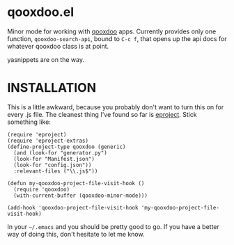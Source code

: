 qooxdoo.el
==========

Minor mode for working with [qooxdoo](http://qooxdoo.org) apps. Currently
provides only one function, `qooxdoo-search-api`, bound to `C-c f`, that opens
up the api docs for whatever qooxdoo class is at point.

yasnippets are on the way.

INSTALLATION
============

This is a little awkward, because you probably don't want to turn this on for
every .js file. The cleanest thing I've found so far is [eproject](https://github.com/jrockway/eproject). Stick
something like:

    (require 'eproject)
    (require 'eproject-extras)
    (define-project-type qooxdoo (generic)
      (and (look-for "generator.py")
      (look-for "Manifest.json")
      (look-for "config.json"))
      :relevant-files ("\\.js$"))

    (defun my-qooxdoo-project-file-visit-hook ()
      (require 'qooxdoo)
      (with-current-buffer (qooxdoo-minor-mode)))

    (add-hook 'qooxdoo-project-file-visit-hook 'my-qooxdoo-project-file-visit-hook)

In your `~/.emacs` and you should be pretty good to go. If you have a better way
of doing this, don't hesitate to let me know.
